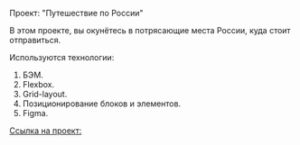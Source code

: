 Проект: "Путешествиe по России"

В этом проекте, вы окунётесь в потрясающие места России, куда стоит отправиться.

Используются технологии:

1. БЭМ.
2. Flexbox.
3. Grid-layout.
4. Позиционирование блоков и элементов.
5. Figma.

[Ссылка на проект:](http://127.0.0.1:5500/index.html)

